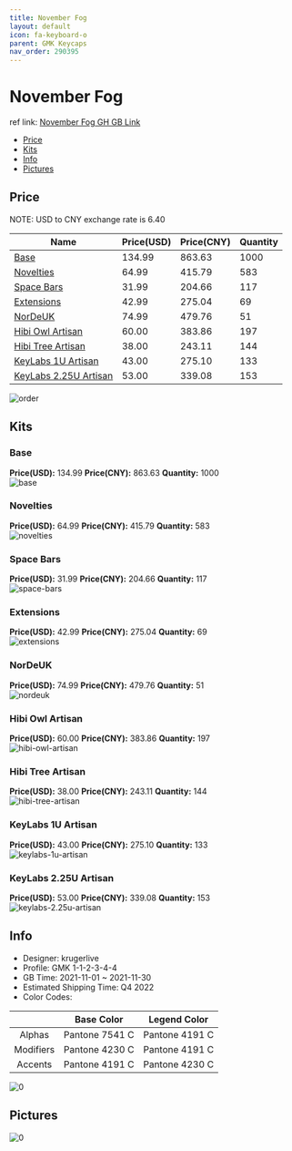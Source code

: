 ```yaml
---
title: November Fog 
layout: default
icon: fa-keyboard-o
parent: GMK Keycaps
nav_order: 290395
---
```


# November Fog 

ref link: [November Fog GH GB Link](https://geekhack.org/index.php?topic=115180.0)

* [Price](#price)
* [Kits](#kits)
* [Info](#info)
* [Pictures](#pictures)

## Price

NOTE: USD to CNY exchange rate is 6.40

| Name          | Price(USD)   |  Price(CNY) | Quantity |
| ------------- | ------------ |  ---------- | -------- |
|[Base](#base)|134.99|863.63|1000|
|[Novelties](#novelties)|64.99|415.79|583|
|[Space Bars](#space-bars)|31.99|204.66|117|
|[Extensions](#extensions)|42.99|275.04|69|
|[NorDeUK](#nordeuk)|74.99|479.76|51|
|[Hibi Owl Artisan](#hibi-owl-artisan)|60.00|383.86|197|
|[Hibi Tree Artisan](#hibi-tree-artisan)|38.00|243.11|144|
|[KeyLabs 1U Artisan](#keylabs-1u-artisan)|43.00|275.10|133|
|[KeyLabs 2.25U Artisan](#keylabs-225u-artisan)|53.00|339.08|153|

<img src="{{ 'assets/images/gmk-keycaps/November-Fog/order.png' | relative_url }}" alt="order" class="image featured">

## Kits
### Base  
**Price(USD):** 134.99	**Price(CNY):** 863.63	**Quantity:** 1000  
<img src="{{ 'assets/images/gmk-keycaps/November-Fog/kits_pics/base.png' | relative_url }}" alt="base" class="image featured">

### Novelties  
**Price(USD):** 64.99	**Price(CNY):** 415.79	**Quantity:** 583  
<img src="{{ 'assets/images/gmk-keycaps/November-Fog/kits_pics/novelties.png' | relative_url }}" alt="novelties" class="image featured">

### Space Bars  
**Price(USD):** 31.99	**Price(CNY):** 204.66	**Quantity:** 117  
<img src="{{ 'assets/images/gmk-keycaps/November-Fog/kits_pics/space-bars.png' | relative_url }}" alt="space-bars" class="image featured">

### Extensions  
**Price(USD):** 42.99	**Price(CNY):** 275.04	**Quantity:** 69  
<img src="{{ 'assets/images/gmk-keycaps/November-Fog/kits_pics/extensions.png' | relative_url }}" alt="extensions" class="image featured">

### NorDeUK  
**Price(USD):** 74.99	**Price(CNY):** 479.76	**Quantity:** 51  
<img src="{{ 'assets/images/gmk-keycaps/November-Fog/kits_pics/nordeuk.png' | relative_url }}" alt="nordeuk" class="image featured">

### Hibi Owl Artisan  
**Price(USD):** 60.00	**Price(CNY):** 383.86	**Quantity:** 197  
<img src="{{ 'assets/images/gmk-keycaps/November-Fog/kits_pics/hibi-owl-artisan.png' | relative_url }}" alt="hibi-owl-artisan" class="image featured">

### Hibi Tree Artisan  
**Price(USD):** 38.00	**Price(CNY):** 243.11	**Quantity:** 144  
<img src="{{ 'assets/images/gmk-keycaps/November-Fog/kits_pics/hibi-tree-artisan.png' | relative_url }}" alt="hibi-tree-artisan" class="image featured">

### KeyLabs 1U Artisan  
**Price(USD):** 43.00	**Price(CNY):** 275.10	**Quantity:** 133  
<img src="{{ 'assets/images/gmk-keycaps/November-Fog/kits_pics/keylabs-1u-artisan.png' | relative_url }}" alt="keylabs-1u-artisan" class="image featured">

### KeyLabs 2.25U Artisan  
**Price(USD):** 53.00	**Price(CNY):** 339.08	**Quantity:** 153  
<img src="{{ 'assets/images/gmk-keycaps/November-Fog/kits_pics/keylabs-2.25u-artisan.png' | relative_url }}" alt="keylabs-2.25u-artisan" class="image featured">

## Info
* Designer: krugerlive  
* Profile: GMK 1-1-2-3-4-4  
* GB Time: 2021-11-01 ~ 2021-11-30  
* Estimated Shipping Time: Q4 2022  
* Color Codes:  

| |Base Color     | Legend Color
| :-------------: | :-------------: | :------------:
|Alphas|Pantone 7541 C|Pantone 4191 C
|Modifiers|Pantone 4230 C|Pantone 4191 C
|Accents|Pantone 4191 C|Pantone 4230 C

<img src="{{ 'assets/images/gmk-keycaps/November-Fog/0.png' | relative_url }}" alt="0" class="image featured">

## Pictures  
<img src="{{ 'assets/images/gmk-keycaps/November-Fog/rendering_pics/0.jpg' | relative_url }}" alt="0" class="image featured">
